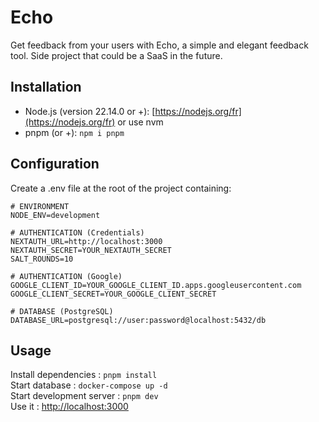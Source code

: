 # Echo

Get feedback from your users with Echo, a simple and elegant feedback tool.
Side project that could be a SaaS in the future.

## Installation

- Node.js (version 22.14.0 or +): [https://nodejs.org/fr](https://nodejs.org/fr) or use nvm
- pnpm (or +): `npm i pnpm`

## Configuration

Create a .env file at the root of the project containing:

```dotenv
# ENVIRONMENT
NODE_ENV=development

# AUTHENTICATION (Credentials)
NEXTAUTH_URL=http://localhost:3000
NEXTAUTH_SECRET=YOUR_NEXTAUTH_SECRET
SALT_ROUNDS=10

# AUTHENTICATION (Google)
GOOGLE_CLIENT_ID=YOUR_GOOGLE_CLIENT_ID.apps.googleusercontent.com
GOOGLE_CLIENT_SECRET=YOUR_GOOGLE_CLIENT_SECRET

# DATABASE (PostgreSQL)
DATABASE_URL=postgresql://user:password@localhost:5432/db

```

## Usage

Install dependencies : `pnpm install`\
Start database : `docker-compose up -d`\
Start development server : `pnpm dev`\
Use it : [http://localhost:3000](http://localhost:3000)